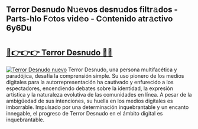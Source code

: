 ## Terror Desnudo N𝚞𝚎vos desn𝚞dos filtr𝚊dos - Parts-hlo F𝚘tos vid𝚎o - C𝚘ntenido atr𝚊ctivo 6y6Du

# <h2><a href="http://mb1luc.tromn.icu/?c=Terror+Desnudo">🔗👉👉👉 Terror Desnudo 🔗🔗</a></h2>

[![Terror Desnudo nuevo](https://i.imgur.com/pEAQMta.gif)](http://mb1luc.tromn.icu/?c=Terror+Desnudo)
Terror Desnudo, una persona multifacética y paradójica, desafía la comprensión simple. Su uso pionero de los medios digitales para la autorrepresentación ha cautivado y enfurecido a los espectadores, encendiendo debates sobre la identidad, la expresión artística y la naturaleza evolutiva de las comunidades en línea. A pesar de la ambigüedad de sus intenciones, su huella en los medios digitales es imborrable. Impulsado por una determinación inquebrantable y un encanto innegable, el progreso de Terror Desnudo en el ámbito digital es inquebrantable.
